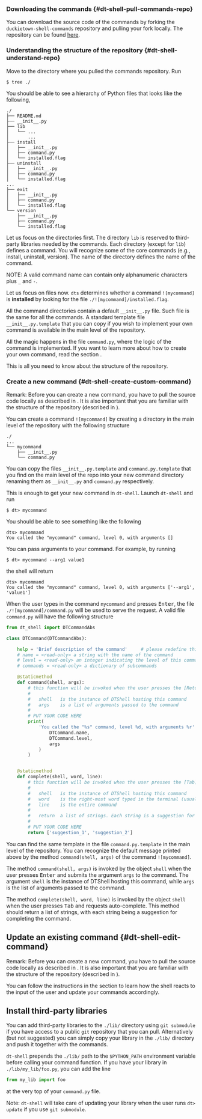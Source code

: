


### Downloading the commands {#dt-shell-pull-commands-repo}

You can download the source code of the commands by forking the `duckietown-shell-commands`
repository and pulling your fork locally. The repository can be found 
[here](https://github.com/duckietown/duckietown-shell-commands).



### Understanding the structure of the repository {#dt-shell-understand-repo}

Move to the directory where you pulled the commands repository. Run

    $ tree ./

You should be able to see a hierarchy of Python files that looks like the following,

```
./
├── README.md
├── __init__.py
├── lib
│   └── ...
│       ...
├── install
│   ├── __init__.py
│   ├── command.py
│   └── installed.flag
├── uninstall
│   ├── __init__.py
│   ├── command.py
│   └── installed.flag
...
├── exit
│   ├── __init__.py
│   ├── command.py
│   └── installed.flag
└── version
    ├── __init__.py
    ├── command.py
    └── installed.flag
```

Let us focus on the directories first. The directory `lib` is reserved to third-party libraries needed by the
commands. Each directory (except for `lib`) defines a command. You will recognize some of the core commands
(e.g., install, uninstall, version). The name of the directory defines the name of the command.

NOTE: A valid command name can contain only alphanumeric characters plus `_` and `-`.

Let us focus on files now.
`dts` determines whether a command `![mycommand]` is **installed** by looking for the file
`./![mycommand]/installed.flag`.

All the command directories contain a default `__init__.py` file. Such file is the same for all the commands.
A standard template file `__init__.py.template` that you can copy if you wish to implement your own command
is available in the main level of the repository.

All the magic happens in the file `command.py`, where the logic of the command is implemented.
If you want to learn more about how to create your own command, read the section [](#dt-shell-create-custom-command).

This is all you need to know about the structure of the repository.



### Create a new command {#dt-shell-create-custom-command}

Remark: Before you can create a new command, you have to pull the source code locally as described in
[](#dt-shell-pull-commands-repo). It is also important that you are familiar with the structure of the
repository (described in [](#dt-shell-understand-repo)).


You can create a command `![mycommand]` by creating a directory in the main level of the repository with
the following structure

```
./
...
└── mycommand
    ├── __init__.py
    └── command.py
```

You can copy the files `__init__.py.template` and `command.py.template` that you find on the main level of
the repo into your new command directory renaming them as `__init__.py` and `command.py` respectively.

This is enough to get your new command in `dt-shell`. Launch `dt-shell` and run

    $ dt> mycommand

You should be able to see something like the following

```
dts> mycommand
You called the "mycommand" command, level 0, with arguments []
```

You can pass arguments to your command. For example, by running

    $ dt> mycommand --arg1 value1

the shell will return

```
dts> mycommand
You called the "mycommand" command, level 0, with arguments ['--arg1', 'value1']
```

When the user types in the command `mycommand` and presses <kbd>Enter</kbd>, the file `./![mycommand]/command.py`
will be used to serve the request.
A valid file `command.py` will have the following structure

```python
from dt_shell import DTCommandAbs

class DTCommand(DTCommandAbs):

    help = 'Brief description of the command'     # please redefine this help message
    # name = <read-only> a string with the name of the command
    # level = <read-only> an integer indicating the level of this command. Follows the directory hierarchy
    # commands = <read-only> a dictionary of subcommands

    @staticmethod
    def command(shell, args):
        # this function will be invoked when the user presses the [Return] key and submits the command
        #
        #   shell   is the instance of DTShell hosting this command
        #   args    is a list of arguments passed to the command
        #
        # PUT YOUR CODE HERE
        print(
            'You called the "%s" command, level %d, with arguments %r' % (
                DTCommand.name,
                DTCommand.level,
                args
            )
        )


    @staticmethod
    def complete(shell, word, line):
        # this function will be invoked when the user presses the [Tab] key for auto completion.
        #
        #   shell   is the instance of DTShell hosting this command
        #   word    is the right-most word typed in the terminal (usually the string the user is trying to auto-complete)
        #   line    is the entire command
        #
        #   return  a list of strings. Each string is a suggestion for the user
        #
        # PUT YOUR CODE HERE
        return ['suggestion_1', 'suggestion_2']
```

You can find the same template in the file `command.py.template` in the main level of the repository.
You can recognize the default message printed above by the method `command(shell, args)` of the command `![mycommand]`.

The method `command(shell, args)` is invoked by the object `shell` when the user presses <kbd>Enter</kbd>
and submits the argument `args` to the command. The argument `shell` is the instance of DTShell hosting this
command, while `args` is the list of arguments passed to the command.

The method `complete(shell, word, line)` is invoked by the object `shell` when the user presses <kbd>Tab</kbd>
and requests auto-complete. This method should return a list of strings, with each string being a suggestion
for completing the command.


## Update an existing command {#dt-shell-edit-command}

Remark: Before you can create a new command, you have to pull the source code locally as described in
[](#dt-shell-pull-commands-repo). It is also important that you are familiar with the structure of the
repository (described in [](#dt-shell-understand-repo)).


You can follow the instructions in the section [](#dt-shell-create-custom-command) to learn how the shell
reacts to the input of the user and update your commands accordingly.



## Install third-party libraries

You can add third-party libraries to the `./lib/` directory using `git submodule` if you have access to a
public `git` repository that you can pull. Alternatively (but not suggested) you can simply copy your library
in the `./lib/` directory and push it together with the commands.

`dt-shell` prepends the `./lib/` path to the `$PYTHON_PATH` environment variable before calling your command function.
If you have your library in `./lib/my_lib/foo.py`, you can add the line 

```python 
from my_lib import foo
``` 

at the very top
of your `command.py` file.

Note: `dt-shell` will take care of updating your library when the user runs `dt> update` if you use `git submodule`.
